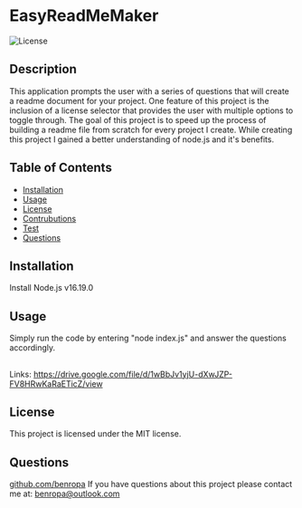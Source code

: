 # EasyReadMeMaker
 
![License](https://img.shields.io/badge/license-MIT-green)
  
## Description
This application prompts the user with a series of questions that will create a readme document for your project. One feature of this project is the inclusion of a license selector that provides the user with multiple options to toggle through. The goal of this project is to speed up the process of building a readme file from scratch for every project I create. While creating this project I gained a better understanding of node.js and it's benefits.  

## Table of Contents
  - [Installation](#Installation)
  - [Usage](#Usage)
  - [License](#License)
  - [Contrubutions](#Contributions)
  - [Test](#Test)
  - [Questions](#Questions)
## Installation
Install Node.js v16.19.0
## Usage
Simply run the code by entering "node index.js" and answer the questions accordingly.

##
Links: https://drive.google.com/file/d/1wBbJv1yjU-dXwJZP-FV8HRwKaRaETicZ/view

## License
This project is licensed under the MIT license.

## Questions
[github.com/benropa](https://github.com/benropa)
If you have questions about this project please contact me at: benropa@outlook.com
